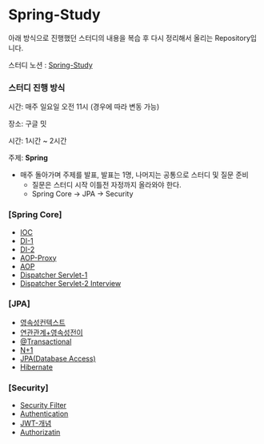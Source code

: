 # Spring-Study
아래 방식으로 진행했던 스터디의 내용을 복습 후 다시 정리해서 올리는 Repository입니다.

스터디 노션 : [Spring-Study](https://junu-park.notion.site/ecbe3a4dd30d4eeba5a789c9332477d2?v=df09b88b6d6249eb85ec33d5ee9fe5f0&pvs=4)

### 스터디 진행 방식

시간: 매주 일요일 오전 11시 (경우에 따라 변동 가능)

장소: 구글 밋

시간: 1시간 ~ 2시간

주제: **Spring**

- 매주 돌아가며 주제를 발표, 발표는 1명, 나머지는 공통으로 스터디 및 질문 준비
    - 질문은 스터디 시작 이틀전 자정까지 올라와야 한다.
    - Spring Core -> JPA -> Security

### [Spring Core]
- [IOC](https://github.com/jinjoo-lab/Spring-Study/blob/main/Core/IOC.md)
- [DI-1](https://github.com/jinjoo-lab/Spring-Study/blob/main/Core/DI_1.md)
- [DI-2](https://github.com/jinjoo-lab/Spring-Study/blob/main/Core/DI_2.md)
- [AOP-Proxy](https://github.com/jinjoo-lab/Spring-Study/blob/main/Core/AOP_Proxy.md)
- [AOP](https://github.com/jinjoo-lab/Spring-Study/blob/main/Core/AOP.md)
- [Dispatcher Servlet-1](https://github.com/jinjoo-lab/Spring-Study/blob/main/Core/DispatcherServlet_1.md)
- [Dispatcher Servlet-2 Interview](https://github.com/jinjoo-lab/Spring-Study/blob/main/Core/DispatcherServlet_2.md)

### [JPA]
- [영속성컨텍스트](https://github.com/jinjoo-lab/Spring-Study/blob/main/JPA/PersistenceContext.md)
- [연관관계+영속성전이](https://github.com/jinjoo-lab/Spring-Study/blob/main/JPA/Relation_Cascade.md)
- [@Transactional](https://github.com/jinjoo-lab/Spring-Study/blob/main/JPA/%40Transactional.md)
- [N+1](https://github.com/jinjoo-lab/Spring-Study/blob/main/JPA/N%2B1.md)
- [JPA(Database Access)](https://github.com/jinjoo-lab/Spring-Study/blob/main/JPA/JPA(Database_Access).md)
- [Hibernate](https://github.com/jinjoo-lab/Spring-Study/blob/main/JPA/Hibernate.md)

### [Security]
- [Security Filter](https://github.com/jinjoo-lab/Spring-Study/blob/main/Security/Filter.md)
- [Authentication](https://github.com/jinjoo-lab/Spring-Study/blob/main/Security/Authentication.md)
- [JWT-개념](https://github.com/jinjoo-lab/Spring-Study/blob/main/Security/JWT_1.md)
- [Authorizatin](https://github.com/jinjoo-lab/Spring-Study/blob/main/Security/Authorization.md)

